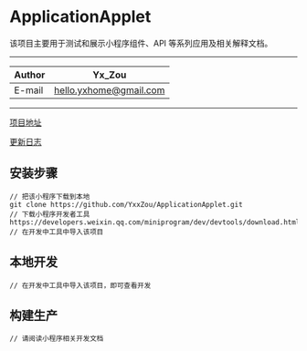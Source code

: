 ApplicationApplet
===========================
该项目主要用于测试和展示小程序组件、API 等系列应用及相关解释文档。

****
	
|Author| Yx_Zou |
|---|---
|E-mail|hello.yxhome@gmail.com

****
[项目地址](https://github.com/YxxZou/ApplicationApplet)

[更新日志](https://github.com/YxxZou/ApplicationApplet/commits/master)

## 安装步骤 ##

	// 把该小程序下载到本地
	git clone https://github.com/YxxZou/ApplicationApplet.git     
	// 下载小程序开发者工具
	https://developers.weixin.qq.com/miniprogram/dev/devtools/download.html
	// 在开发中工具中导入该项目       

## 本地开发 ##

	// 在开发中工具中导入该项目，即可查看开发

## 构建生产 ##

	// 请阅读小程序相关开发文档

